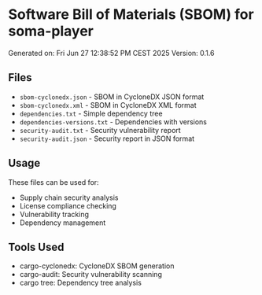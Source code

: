 # Software Bill of Materials (SBOM) for soma-player

Generated on: Fri Jun 27 12:38:52 PM CEST 2025
Version: 0.1.6

## Files

- `sbom-cyclonedx.json` - SBOM in CycloneDX JSON format
- `sbom-cyclonedx.xml` - SBOM in CycloneDX XML format
- `dependencies.txt` - Simple dependency tree
- `dependencies-versions.txt` - Dependencies with versions
- `security-audit.txt` - Security vulnerability report
- `security-audit.json` - Security report in JSON format

## Usage

These files can be used for:
- Supply chain security analysis
- License compliance checking
- Vulnerability tracking
- Dependency management

## Tools Used

- cargo-cyclonedx: CycloneDX SBOM generation
- cargo-audit: Security vulnerability scanning
- cargo tree: Dependency tree analysis

